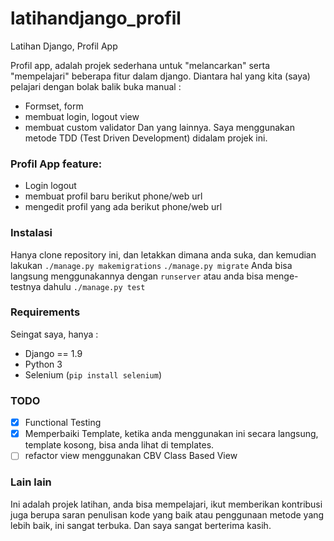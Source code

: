 # latihandjango_profil
Latihan Django, Profil App

Profil app, adalah projek sederhana untuk "melancarkan" serta "mempelajari" beberapa fitur dalam django. Diantara hal yang kita (saya) pelajari dengan bolak balik buka manual :
- Formset, form
- membuat login, logout view
- membuat custom validator
Dan yang lainnya. Saya menggunakan metode TDD (Test Driven Development) didalam projek ini.

### Profil App feature:
- Login logout
- membuat profil baru berikut phone/web url
- mengedit profil yang ada berikut phone/web url

### Instalasi
Hanya clone repository ini, dan letakkan dimana anda suka, dan kemudian lakukan 
`./manage.py makemigrations`
`./manage.py migrate`
Anda bisa langsung menggunakannya dengan `runserver` atau anda bisa menge-testnya dahulu
`./manage.py test`

### Requirements
Seingat saya, hanya :
- Django == 1.9 
- Python 3
- Selenium (`pip install selenium`)

### TODO
- [x] Functional Testing
- [x] Memperbaiki Template, ketika anda menggunakan ini secara langsung, template kosong, bisa anda lihat di templates.
- [ ] refactor view menggunakan CBV Class Based View

### Lain lain
Ini adalah projek latihan, anda bisa mempelajari, ikut memberikan kontribusi juga berupa saran penulisan kode yang baik atau penggunaan metode yang lebih baik, ini sangat terbuka. Dan saya sangat berterima kasih.
